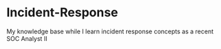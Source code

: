 # Incident-Response
My knowledge base while I learn incident response concepts as a recent SOC Analyst II 
